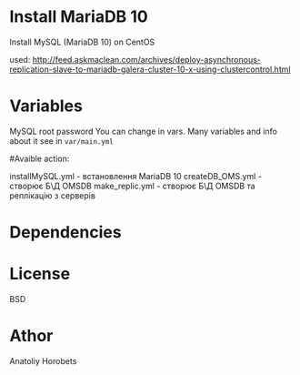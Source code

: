 # Install MariaDB 10

Install MySQL (MariaDB 10) on CentOS

used: http://feed.askmaclean.com/archives/deploy-asynchronous-replication-slave-to-mariadb-galera-cluster-10-x-using-clustercontrol.html

# Variables

MySQL root password You can change in vars. Many variables and info about it see in ```var/main.yml```


#Avaible action:

installMySQL.yml - встановлення MariaDB 10
createDB_OMS.yml - створює Б\Д OMSDB
make_replic.yml - створює Б\Д OMSDB та реплікацію з серверів


# Dependencies


# License 

BSD

# Athor

Anatoliy Horobets 


